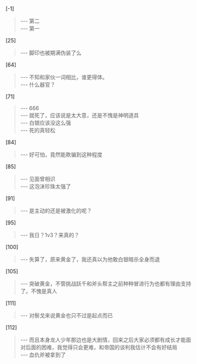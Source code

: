 
[-1] 
>--- 第二<br>
>--- 第一<br>

[25] 
>--- 脚印也被期满伪装了么<br>

[64] 
>--- 不知和家伙一词相比，谁更得体。<br>
>--- 什么器官？<br>

[71] 
>--- 666<br>
>--- 就死了，应该说是太大意，还是不愧是神明道具<br>
>--- 白银应该没这么强<br>
>--- 死的真轻松<br>

[84] 
>--- 好可怕，竟然能欺骗到这种程度<br>

[85] 
>--- 见面曾相识<br>
>--- 这泡沫珍珠太强了<br>

[91] 
>--- 是主动的还是被激化的呢？<br>

[95] 
>--- 我日？1v3？来真的？<br>

[100] 
>--- 失算了，原来黄金了，我还真以为他敢白银暗杀全身而退<br>

[105] 
>--- 突破黄金，不管挑战跃千和斧头帮主之前种种冒进行为也都有理由支持了。不愧是真人<br>

[111] 
>--- 对鬃戈来说黄金也只不过是起点而已<br>

[112] 
>--- 而且本身龙人少年那边也是大剧情，回来之后大家必须都有成长才能面对后面的困难，我觉得只会更难，和帝国的谈判我估计不会有好结局<br>
>--- 血仇斧被拿到了<br>
